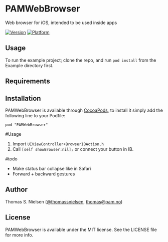 # PAMWebBrowser

Web browser for iOS, intended to be used inside apps

[![Version](http://cocoapod-badges.herokuapp.com/v/PAMWebBrowser/badge.png)](http://cocoadocs.org/docsets/PAMWebBrowser)
[![Platform](http://cocoapod-badges.herokuapp.com/p/PAMWebBrowser/badge.png)](http://cocoadocs.org/docsets/PAMWebBrowser)

## Usage

To run the example project; clone the repo, and run `pod install` from the Example directory first.

## Requirements

## Installation

PAMWebBrowser is available through [CocoaPods](http://cocoapods.org), to install
it simply add the following line to your Podfile:

    pod "PAMWebBrowser"

#Usage

1. Import `UIViewController+BrowserIBAction.h`
2. Call `[self showBrowser:nil];` or connect your button in IB.

#todo

* Make status bar collapse like in Safari
* Forward + backward gestures

## Author

Thomas S. Nielsen ([@thomassnielsen](https://twitter.com/thomassnielsen), [thomas@pam.no](mailto:thomas@pam.no))
## License

PAMWebBrowser is available under the MIT license. See the LICENSE file for more info.

